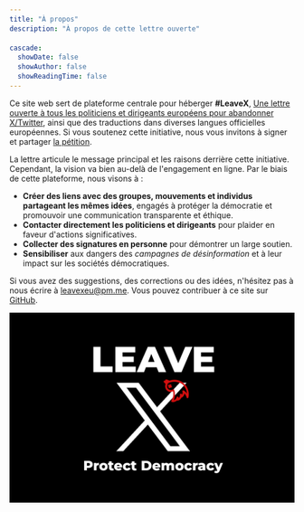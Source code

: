 ```yaml
---
title: "À propos"
description: "À propos de cette lettre ouverte"

cascade:
  showDate: false
  showAuthor: false
  showReadingTime: false
---
```


Ce site web sert de plateforme centrale pour héberger **#LeaveX**, [Une lettre ouverte à tous les politiciens et dirigeants européens pour abandonner X/Twitter](../), ainsi que des traductions dans diverses langues officielles européennes. Si vous soutenez cette initiative, nous vous invitons à signer et partager [la pétition](https://openpetition.eu/leavex).

La lettre articule le message principal et les raisons derrière cette initiative. Cependant, la vision va bien au-delà de l'engagement en ligne. Par le biais de cette plateforme, nous visons à :

* **Créer des liens avec des groupes, mouvements et individus partageant les mêmes idées**, engagés à protéger la démocratie et promouvoir une communication transparente et éthique.
* **Contacter directement les politiciens et dirigeants** pour plaider en faveur d'actions significatives.
* **Collecter des signatures en personne** pour démontrer un large soutien.
* **Sensibiliser** aux dangers des _campagnes de désinformation_ et à leur impact sur les sociétés démocratiques.

Si vous avez des suggestions, des corrections ou des idées, n'hésitez pas à nous écrire à [leavexeu@pm.me](mailto:leavexeu%40pm.me?subject=Idées%20pour%20Leave%20X). Vous pouvez contribuer à ce site sur [GitHub](https://github.com/everton137/leavex.eu).

![Quitter X - Protégez la démocratie](leave_x_banner.png)
